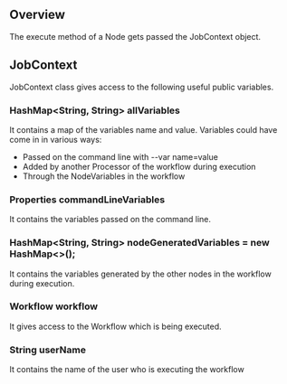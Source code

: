## Overview

The execute method of a Node gets passed the JobContext object.

## JobContext

JobContext class gives access to the following useful public variables.

### HashMap<String, String> allVariables

It contains a map of the variables name and value. Variables could have come in in various ways:

* Passed on the command line with --var name=value
* Added by another Processor of the workflow during execution
* Through the NodeVariables in the workflow

### Properties commandLineVariables

It contains the variables passed on the command line.

### HashMap<String, String> nodeGeneratedVariables = new HashMap<>();

It contains the variables generated by the other nodes in the workflow during execution.

### Workflow workflow

It gives access to the Workflow which is being executed.

### String userName

It contains the name of the user who is executing the workflow
